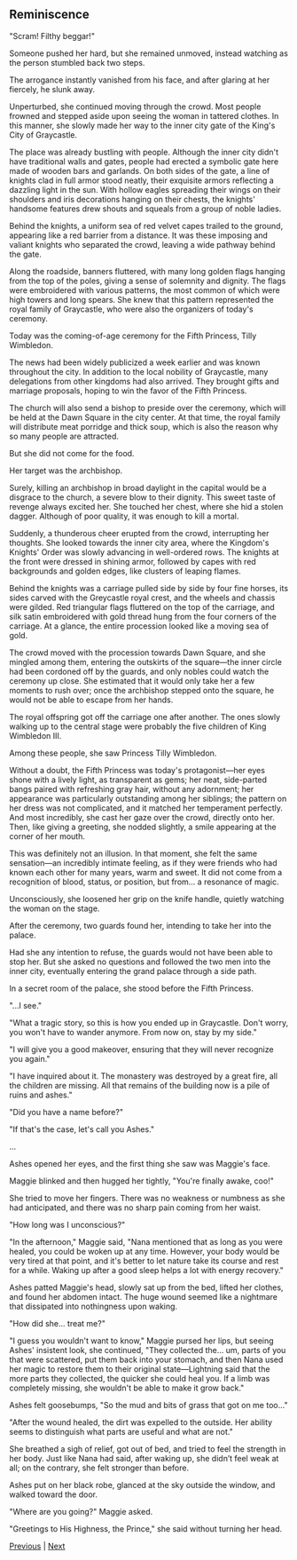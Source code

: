 ## Reminiscence
"Scram! Filthy beggar!"

Someone pushed her hard, but she remained unmoved, instead watching as the person stumbled back two steps.

The arrogance instantly vanished from his face, and after glaring at her fiercely, he slunk away.

Unperturbed, she continued moving through the crowd. Most people frowned and stepped aside upon seeing the woman in tattered clothes. In this manner, she slowly made her way to the inner city gate of the King's City of Graycastle.

The place was already bustling with people. Although the inner city didn't have traditional walls and gates, people had erected a symbolic gate here made of wooden bars and garlands. On both sides of the gate, a line of knights clad in full armor stood neatly, their exquisite armors reflecting a dazzling light in the sun. With hollow eagles spreading their wings on their shoulders and iris decorations hanging on their chests, the knights' handsome features drew shouts and squeals from a group of noble ladies.

Behind the knights, a uniform sea of red velvet capes trailed to the ground, appearing like a red barrier from a distance. It was these imposing and valiant knights who separated the crowd, leaving a wide pathway behind the gate.

Along the roadside, banners fluttered, with many long golden flags hanging from the top of the poles, giving a sense of solemnity and dignity. The flags were embroidered with various patterns, the most common of which were high towers and long spears. She knew that this pattern represented the royal family of Graycastle, who were also the organizers of today's ceremony.

Today was the coming-of-age ceremony for the Fifth Princess, Tilly Wimbledon.

The news had been widely publicized a week earlier and was known throughout the city. In addition to the local nobility of Graycastle, many delegations from other kingdoms had also arrived. They brought gifts and marriage proposals, hoping to win the favor of the Fifth Princess.



The church will also send a bishop to preside over the ceremony, which will be held at the Dawn Square in the city center. At that time, the royal family will distribute meat porridge and thick soup, which is also the reason why so many people are attracted.



But she did not come for the food.

Her target was the archbishop.

Surely, killing an archbishop in broad daylight in the capital would be a disgrace to the church, a severe blow to their dignity. This sweet taste of revenge always excited her. She touched her chest, where she hid a stolen dagger. Although of poor quality, it was enough to kill a mortal.



Suddenly, a thunderous cheer erupted from the crowd, interrupting her thoughts. She looked towards the inner city area, where the Kingdom's Knights' Order was slowly advancing in well-ordered rows. The knights at the front were dressed in shining armor, followed by capes with red backgrounds and golden edges, like clusters of leaping flames.



Behind the knights was a carriage pulled side by side by four fine horses, its sides carved with the Greycastle royal crest, and the wheels and chassis were gilded. Red triangular flags fluttered on the top of the carriage, and silk satin embroidered with gold thread hung from the four corners of the carriage. At a glance, the entire procession looked like a moving sea of gold.



The crowd moved with the procession towards Dawn Square, and she mingled among them, entering the outskirts of the square—the inner circle had been cordoned off by the guards, and only nobles could watch the ceremony up close. She estimated that it would only take her a few moments to rush over; once the archbishop stepped onto the square, he would not be able to escape from her hands.



The royal offspring got off the carriage one after another. The ones slowly walking up to the central stage were probably the five children of King Wimbledon III.



Among these people, she saw Princess Tilly Wimbledon.



Without a doubt, the Fifth Princess was today's protagonist—her eyes shone with a lively light, as transparent as gems; her neat, side-parted bangs paired with refreshing gray hair, without any adornment; her appearance was particularly outstanding among her siblings; the pattern on her dress was not complicated, and it matched her temperament perfectly. And most incredibly, she cast her gaze over the crowd, directly onto her. Then, like giving a greeting, she nodded slightly, a smile appearing at the corner of her mouth.

This was definitely not an illusion. In that moment, she felt the same sensation—an incredibly intimate feeling, as if they were friends who had known each other for many years, warm and sweet. It did not come from a recognition of blood, status, or position, but from... a resonance of magic.

Unconsciously, she loosened her grip on the knife handle, quietly watching the woman on the stage.

After the ceremony, two guards found her, intending to take her into the palace.

Had she any intention to refuse, the guards would not have been able to stop her. But she asked no questions and followed the two men into the inner city, eventually entering the grand palace through a side path.

In a secret room of the palace, she stood before the Fifth Princess.

"...I see."

"What a tragic story, so this is how you ended up in Graycastle. Don't worry, you won't have to wander anymore. From now on, stay by my side."



"I will give you a good makeover, ensuring that they will never recognize you again."

"I have inquired about it. The monastery was destroyed by a great fire, all the children are missing. All that remains of the building now is a pile of ruins and ashes."

"Did you have a name before?"

"If that's the case, let's call you Ashes."

...

Ashes opened her eyes, and the first thing she saw was Maggie's face.

Maggie blinked and then hugged her tightly, "You're finally awake, coo!"

She tried to move her fingers. There was no weakness or numbness as she had anticipated, and there was no sharp pain coming from her waist.

"How long was I unconscious?"



"In the afternoon," Maggie said, "Nana mentioned that as long as you were healed, you could be woken up at any time. However, your body would be very tired at that point, and it's better to let nature take its course and rest for a while. Waking up after a good sleep helps a lot with energy recovery."



Ashes patted Maggie's head, slowly sat up from the bed, lifted her clothes, and found her abdomen intact. The huge wound seemed like a nightmare that dissipated into nothingness upon waking.



"How did she... treat me?"



"I guess you wouldn't want to know," Maggie pursed her lips, but seeing Ashes' insistent look, she continued, "They collected the... um, parts of you that were scattered, put them back into your stomach, and then Nana used her magic to restore them to their original state—Lightning said that the more parts they collected, the quicker she could heal you. If a limb was completely missing, she wouldn't be able to make it grow back."



Ashes felt goosebumps, "So the mud and bits of grass that got on me too..."



"After the wound healed, the dirt was expelled to the outside. Her ability seems to distinguish what parts are useful and what are not."



She breathed a sigh of relief, got out of bed, and tried to feel the strength in her body. Just like Nana had said, after waking up, she didn’t feel weak at all; on the contrary, she felt stronger than before.



Ashes put on her black robe, glanced at the sky outside the window, and walked toward the door.



"Where are you going?" Maggie asked.



"Greetings to His Highness, the Prince," she said without turning her head.





[Previous](CH0167.md) | [Next](CH0169.md)

